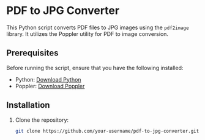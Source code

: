 # PDF to JPG Converter

This Python script converts PDF files to JPG images using the `pdf2image` library. It utilizes the Poppler utility for PDF to image conversion.

## Prerequisites

Before running the script, ensure that you have the following installed:
- Python: [Download Python](https://www.python.org/downloads/)
- Poppler: [Download Poppler](https://poppler.freedesktop.org/)

## Installation

1. Clone the repository:
   ```bash
   git clone https://github.com/your-username/pdf-to-jpg-converter.git
